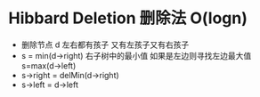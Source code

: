 # Hibbard Deletion 删除法 O(logn) 
- 删除节点 d 左右都有孩子 又有左孩子又有右孩子
- s = min(d->right) 右子树中的最小值  如果是左边则寻找左边最大值 s=max(d->left)
- s->right = delMin(d->right)
- s->left = d->left
